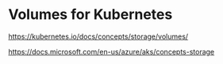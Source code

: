 # Volumes for Kubernetes

<https://kubernetes.io/docs/concepts/storage/volumes/>

<https://docs.microsoft.com/en-us/azure/aks/concepts-storage>
